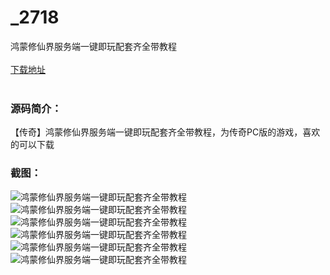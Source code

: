 # _2718
鸿蒙修仙界服务端一键即玩配套齐全带教程
<br/></br>
[下载地址](https://www.uuid2.com/2718.html "下载地址")
<br/></br>
<h3>源码简介：</h3>
<p>【传奇】鸿蒙修仙界服务端一键即玩配套齐全带教程，为传奇PC版的游戏，喜欢的可以下载<p>
<h3>截图：</h3>
<img src="https://www.uuid2.com/wp-content/uploads/img/202105/d22f6ee830.jpg" alt="鸿蒙修仙界服务端一键即玩配套齐全带教程"><img src="https://www.uuid2.com/wp-content/uploads/img/202105/dab63ed247.jpg" alt="鸿蒙修仙界服务端一键即玩配套齐全带教程"><img src="https://www.uuid2.com/wp-content/uploads/img/202105/6802012189.jpg" alt="鸿蒙修仙界服务端一键即玩配套齐全带教程"><img src="https://www.uuid2.com/wp-content/uploads/img/202105/1085845732.jpg" alt="鸿蒙修仙界服务端一键即玩配套齐全带教程"><img src="https://www.uuid2.com/wp-content/uploads/img/202105/07ce9e1323.jpg" alt="鸿蒙修仙界服务端一键即玩配套齐全带教程"><img src="https://www.uuid2.com/wp-content/uploads/img/202105/0f16c51267.jpg" alt="鸿蒙修仙界服务端一键即玩配套齐全带教程">
